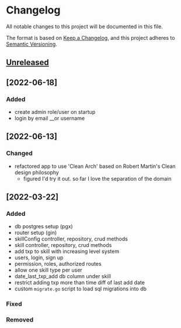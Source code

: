 # Changelog

All notable changes to this project will be documented in this file.

The format is based on [Keep a Changelog](https://keepachangelog.com/en/1.0.0/),
and this project adheres to [Semantic Versioning](https://semver.org/spec/v2.0.0.html).

## [Unreleased]

## [2022-06-18]
### Added
- create admin role/user on startup
- login by email __or username

## [2022-06-13]
### Changed
- refactored app to use 'Clean Arch' based on Robert Martin's Clean design philosophy
  - figured I'd try it out. so far I love the separation of the domain

## [2022-03-22]
### Added
- db postgres setup (pgx)
- router setup (gin)
- skillConfig controller, repository, crud methods
- skill controller, repository, crud methods
- add txp to skill with increasing level system
- users, login, sign up
- permission, roles, authorized routes
- allow one skill type per user
- date_last_txp_add db column under skill
- restrict adding txp more than time diff of last add date
- custom `migrate.go` script to load sql migrations into db

### Fixed
### Removed

[unreleased]: https://github.com/olivierlacan/keep-a-changelog/compare/v1.1.0...HEAD
[1.1.0]: https://github.com/olivierlacan/keep-a-changelog/compare/v1.0.0...v1.1.0
